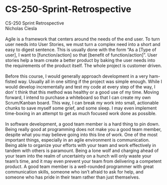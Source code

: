 # CS-250-Sprint-Retrospective
CS-250 Sprint Retrospective </br>
Nicholas Ciesla
</br>
</br>
Agile is a framework that centers around the needs of the end user. To turn user needs into User Stories, we must turn a complex need into a short and easy to digest sentence. This is usually done with the form “As a [Type of user], I want to [function/action] so that [benefit of function/action]”.  User stories help a team create a better product by baking the user needs into the requirements of the product itself. The whole project is customer driven.
</br>
</br>
Before this course, I would generally approach development in a very ham-fisted way. Usually all in one sitting if the project was simple enough. While I would develop incrementally and test my code at every step of the way, I don’ t think that this method was healthy or a good use of my time. Moving forward, I intend to purchase a whiteboard so that I can create my own Scrum/Kanban board. This way, I can break my work into small, actionable chunks to save myself some grief, and some sleep. I may even implement time-boxing in an attempt to get as much focused work done as possible. 
</br>
</br>
In software development, a good team member is a hard thing to pin down. Being really good at programming does not make you a good team member, despite what you may believe going into this line of work. One of the most important things, especially in an agile environment is communication. Being able to organize your efforts with your team and work effectively in tandem with others is paramount. Being a lone wolf and charging ahead of your team into the realm of uncertainty on a hunch will only waste your team’s time, and it may even prevent your team from delivering a competent product. A good team member is a well-rounded programmer with great communication skills, someone who isn’t afraid to ask for help, and someone who has pride in their team rather than just themselves. 
